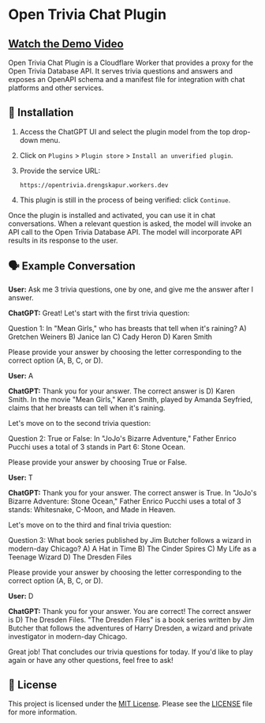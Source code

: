 # Open Trivia Chat Plugin

## [Watch the Demo Video](https://clipchamp.com/watch/vdLGgeL6Ahb)

Open Trivia Chat Plugin is a Cloudflare Worker that provides a proxy for the Open Trivia Database API. It serves trivia questions and answers and exposes an OpenAPI schema and a manifest file for integration with chat platforms and other services.

## 🔧 Installation

1. Access the ChatGPT UI and select the plugin model from the top drop-down menu.
1. Click on `Plugins` > `Plugin store` > `Install an unverified plugin`.
1. Provide the service URL:

   ```console
   https://opentrivia.drengskapur.workers.dev
   ```

1. This plugin is still in the process of being verified: click `Continue`.

Once the plugin is installed and activated, you can use it in chat conversations. When a relevant question is asked, the model will invoke an API call to the Open Trivia Database API. The model will incorporate API results in its response to the user.

## 🗣️ Example Conversation

**User:** Ask me 3 trivia questions, one by one, and give me the answer after I answer.

**ChatGPT:** Great! Let's start with the first trivia question:

Question 1: In "Mean Girls," who has breasts that tell when it's raining?
A) Gretchen Weiners
B) Janice Ian
C) Cady Heron
D) Karen Smith

Please provide your answer by choosing the letter corresponding to the correct option (A, B, C, or D).

**User:** A

**ChatGPT:** Thank you for your answer. The correct answer is D) Karen Smith. In the movie "Mean Girls," Karen Smith, played by Amanda Seyfried, claims that her breasts can tell when it's raining.

Let's move on to the second trivia question:

Question 2: True or False: In "JoJo's Bizarre Adventure," Father Enrico Pucchi uses a total of 3 stands in Part 6: Stone Ocean.

Please provide your answer by choosing True or False.

**User:** T

**ChatGPT:** Thank you for your answer. The correct answer is True. In "JoJo's Bizarre Adventure: Stone Ocean," Father Enrico Pucchi uses a total of 3 stands: Whitesnake, C-Moon, and Made in Heaven.

Let's move on to the third and final trivia question:

Question 3: What book series published by Jim Butcher follows a wizard in modern-day Chicago?
A) A Hat in Time
B) The Cinder Spires
C) My Life as a Teenage Wizard
D) The Dresden Files

Please provide your answer by choosing the letter corresponding to the correct option (A, B, C, or D).

**User:** D

**ChatGPT:** Thank you for your answer. You are correct! The correct answer is D) The Dresden Files. "The Dresden Files" is a book series written by Jim Butcher that follows the adventures of Harry Dresden, a wizard and private investigator in modern-day Chicago.

Great job! That concludes our trivia questions for today. If you'd like to play again or have any other questions, feel free to ask!

## 📄 License

This project is licensed under the [MIT License](LICENSE). Please see the [LICENSE](LICENSE) file for more information.
